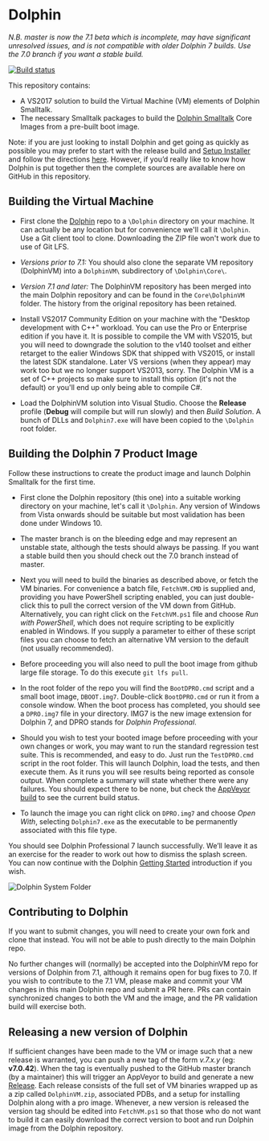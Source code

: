 # Dolphin

_N.B. master is now the 7.1 beta which is incomplete, may have significant unresolved issues, and is not compatible with older Dolphin 7 builds. Use the 7.0 branch if you want a stable build._

[![Build status](https://ci.appveyor.com/api/projects/status/scael64ohx3l6io9/branch/master?svg=true)](https://ci.appveyor.com/project/dolphinsmalltalk/dolphin-db22v/branch/master)

This repository contains:
* A VS2017 solution to build the Virtual Machine (VM) elements of Dolphin Smalltalk.
* The necessary Smalltalk packages to build the [Dolphin Smalltalk](https://object-arts.com) Core Images from a pre-built boot image.

Note: if you are just looking to install Dolphin and get going as quickly as possible you may prefer to start with the release build and [Setup Installer](http://object-arts.com/downloads.html) and follow the directions [here](http://object-arts.com/gettingstarted.html). However, if you’d really like to know how Dolphin is put together then the complete sources are available here on GitHub in this repository. 


## Building the Virtual Machine

* First clone the [Dolphin](https://github.com/dolphinsmalltalk/Dolphin) repo to a `\Dolphin` directory on your machine. It can actually be any location but for convenience we'll call it `\Dolphin`.  Use a Git client tool to clone. Downloading the ZIP file won't work due to use of Git LFS.

* _Versions prior to 7.1:_ You should also clone the separate VM repository (DolphinVM) into a `DolphinVM\` subdirectory of `\Dolphin\Core\`.

* _Version 7.1 and later:_ The DolphinVM repository has been merged into the main Dolphin repository and can be found in the `Core\DolphinVM` folder. The history from the original repository has been retained. 

* Install VS2017 Community Edition on your machine with the "Desktop development with C++" workload. You can use the Pro or Enterprise edition if you have it. It is possible to compile the VM with VS2015, but you will need to downgrade the solution to the v140 toolset and either retarget to the ealier Windows SDK that shipped with VS2015, or install the latest SDK standalone. Later VS versions (when they appear) may work too but we no longer support VS2013, sorry. The Dolphin VM is a set of C++ projects so make sure to install this option (it's not the default) or you'll end up only being able to compile C#.

* Load the DolphinVM solution into Visual Studio. Choose the **Release** profile (**Debug** will compile but will run slowly) and then _Build Solution_. A bunch of DLLs and `Dolphin7.exe` will have been copied to the `\Dolphin` root folder.

## Building the Dolphin 7 Product Image

Follow these instructions to create the product image and launch Dolphin Smalltalk for the first time.

* First clone the Dolphin repository (this one) into a suitable working directory on your machine, let's call it `\Dolphin`. Any version of Windows from Vista onwards should be suitable but most validation has been done under Windows 10.

* The master branch is on the bleeding edge and may represent an unstable state, although the tests should always be passing. If you want a stable build then you should check out the 7.0 branch instead of master.

* Next you will need to build the binaries as described above, or fetch the VM binaries. For convenience a batch file, `FetchVM.CMD` is supplied and, providing you have PowerShell scripting enabled, you can just double-click this to pull the correct version of the VM down from GitHub. Alternatively, you can right click on the `FetchVM.ps1` file and choose _Run with PowerShell_, which does not require scripting to be explicitly enabled in Windows. If you supply a parameter to either of these script files you can choose to fetch an alternative VM version to the default (not usually recommended). 

* Before proceeding you will also need to pull the boot image from github large file storage. To do this execute `git lfs pull`.

* In the root folder of the repo you will find the `BootDPRO.cmd` script and a small boot image, `DBOOT.img7`. Double-click `BootDPRO.cmd` or run it from a console window. When the boot process has completed, you should see a `DPRO.img7` file in your directory. IMG7 is the new image extension for Dolphin 7, and DPRO stands for _Dolphin Professional_.

* Should you wish to test your booted image before proceeding with your own changes or work, you may want to run the standard regression test suite. This is recommended, and easy to do. Just run the `TestDPRO.cmd` script in the root folder. This will launch Dolphin, load the tests, and then execute them. As it runs you will see results being reported as console output. When complete a summary will state whether there were any failures. You should expect there to be none, but check the [AppVeyor build](https://ci.appveyor.com/project/dolphinsmalltalk/dolphin-db22v/branch/master) to see the current build status.

* To launch the image you can right click on `DPRO.img7` and choose _Open With_, selecting `Dolphin7.exe` as the executable to be permanently associated with this file type.

You should see Dolphin Professional 7 launch successfully. We’ll leave it as an exercise for the reader to work out how to dismiss the splash screen. You can now continue with the Dolphin [Getting Started](http://object-arts.com/gettingstarted.html) introduction if you wish.

![Dolphin System Folder](https://user-images.githubusercontent.com/15128107/44483893-33180800-a644-11e8-843b-ce731367e4cb.png)

## Contributing to Dolphin

If you want to submit changes, you will need to create your own fork and clone that instead. You will not be able to push directly to the main Dolphin repo.

No further changes will (normally) be accepted into the DolphinVM repo for versions of Dolphin from 7.1, although it remains open for bug fixes to 7.0. If you wish to contribute to the 7.1 VM, please make and commit your VM changes in this main Dolphin repo and submit a PR here. PRs can contain synchronized changes to both the VM and the image, and the PR validation build will exercise both.

## Releasing a new version of Dolphin

If sufficient changes have been made to the VM or image such that a new release is warranted, you can push a new tag of the form _v.7.x.y_ (eg: **v7.0.42**). When the tag is eventually pushed to the GitHub master branch (by a maintainer) this will trigger an AppVeyor to build and generate a new [Release](https://github.com/dolphinsmalltalk/Dolphin/releases). Each release consists of the full set of VM binaries wrapped up as a zip called `DolphinVM.zip`, associated PDBs, and a setup for installing Dolphin along with a pro image. Whenever, a new version is released the version tag should be edited into `FetchVM.ps1` so that those who do not want to build it can easily download the correct version to boot and run Dolphin image from the Dolphin repository.


